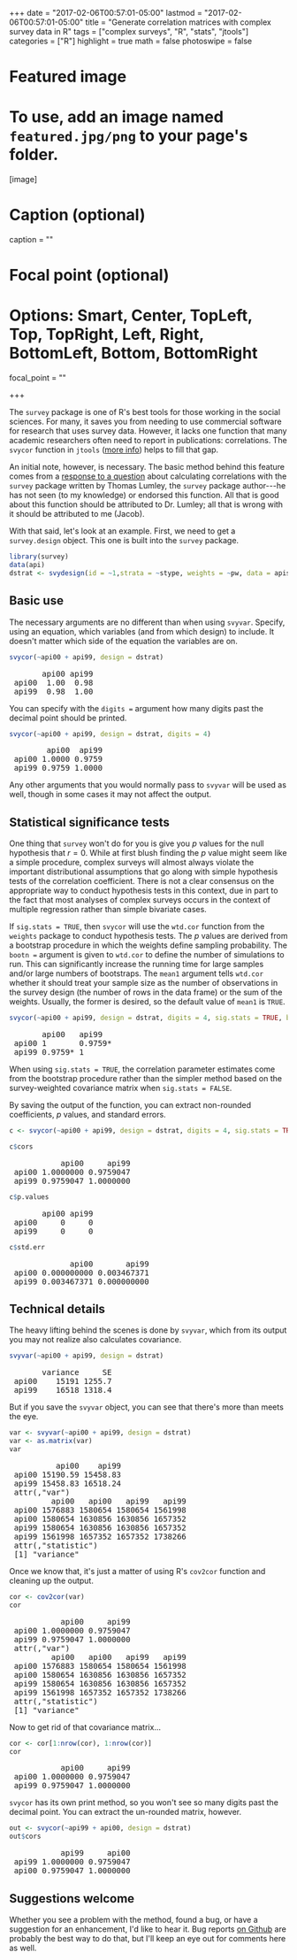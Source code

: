 +++
date = "2017-02-06T00:57:01-05:00"
lastmod = "2017-02-06T00:57:01-05:00"
title = "Generate correlation matrices with complex survey data in R"
tags = ["complex surveys", "R", "stats", "jtools"]
categories = ["R"]
highlight = true
math = false
photoswipe = false

# Featured image
# To use, add an image named `featured.jpg/png` to your page's folder. 
[image]
  # Caption (optional)
  caption = ""

  # Focal point (optional)
  # Options: Smart, Center, TopLeft, Top, TopRight, Left, Right, BottomLeft, Bottom, BottomRight
  focal_point = ""

+++

The `survey` package is one of R's best tools for those working in the
social sciences. For many, it saves you from needing to use commercial
software for research that uses survey data. However, it lacks one
function that many academic researchers often need to report in
publications: correlations. The `svycor` function in `jtools` 
([more info](//jtools.jacob-long.com)) helps to
fill that gap. <!--more-->

An initial note, however, is necessary. The basic method behind this
feature comes from a [response to a
question](http://stackoverflow.com/questions/34418822/pearson-correlation-coefficient-in-rs-survey-package#41031088)
about calculating correlations with the `survey` package written by
Thomas Lumley, the `survey` package author---he has not seen (to my knowledge) or endorsed this function. All that is good about this
function should be attributed to Dr. Lumley; all that is wrong with it
should be attributed to me (Jacob).

With that said, let's look at an example. First, we need to get a
`survey.design` object. This one is built into the `survey` package.

```r
library(survey)
data(api)
dstrat <- svydesign(id = ~1,strata = ~stype, weights = ~pw, data = apistrat, fpc=~fpc)
```

Basic use
---------

The necessary arguments are no different than when using `svyvar`.
Specify, using an equation, which variables (and from which design) to
include. It doesn't matter which side of the equation the variables are
on.

```r
svycor(~api00 + api99, design = dstrat)
```

<pre>
       api00 api99
 api00  1.00  0.98
 api99  0.98  1.00
</pre>

You can specify with the `digits =` argument how many digits past the
decimal point should be printed.

```r
svycor(~api00 + api99, design = dstrat, digits = 4)
```
<pre>
        api00  api99
 api00 1.0000 0.9759
 api99 0.9759 1.0000
</pre>

Any other arguments that you would normally pass to `svyvar` will be
used as well, though in some cases it may not affect the output.

Statistical significance tests
------------------------------

One thing that `survey` won't do for you is give you *p* values for the
null hypothesis that <i>r</i> = 0. While at first blush finding the *p* value
might seem like a simple procedure, complex surveys will almost
always violate the important distributional assumptions that go along with
simple hypothesis tests of the correlation coefficient. There is not a
clear consensus on the appropriate way to conduct hypothesis tests in
this context, due in part to the fact that most analyses of complex
surveys occurs in the context of multiple regression rather than simple bivariate cases.

If `sig.stats = TRUE`, then `svycor` will use the `wtd.cor` function
from the `weights` package to conduct hypothesis tests. The *p* values
are derived from a bootstrap procedure in which the weights define
sampling probability. The `bootn =` argument is given to `wtd.cor` to
define the number of simulations to run. This can significantly increase
the running time for large samples and/or large numbers of bootstraps.
The `mean1` argument tells `wtd.cor` whether it should treat your sample size
as the number of observations in the survey design (the number of rows
in the data frame) or the sum of the weights. Usually, the former is
desired, so the default value of `mean1` is `TRUE`.

```r
svycor(~api00 + api99, design = dstrat, digits = 4, sig.stats = TRUE, bootn = 2000, mean1 = TRUE)
```

<pre>
       api00   api99
 api00 1       0.9759*
 api99 0.9759* 1
</pre>

When using `sig.stats = TRUE`, the correlation parameter estimates come
from the bootstrap procedure rather than the simpler method based
on the survey-weighted covariance matrix when `sig.stats = FALSE`.

By saving the output of the function, you can extract non-rounded
coefficients, *p* values, and standard errors.

```r
c <- svycor(~api00 + api99, design = dstrat, digits = 4, sig.stats = TRUE, bootn = 2000, mean1 = TRUE)

c$cors
```

<pre>
           api00     api99
 api00 1.0000000 0.9759047
 api99 0.9759047 1.0000000
</pre>

```r
c$p.values
```

<pre>
       api00 api99
 api00     0     0
 api99     0     0
</pre>

```r
c$std.err
```

<pre>
             api00       api99
 api00 0.000000000 0.003467371
 api99 0.003467371 0.000000000
</pre>

Technical details
-----------------

The heavy lifting behind the scenes is done by `svyvar`, which from its
output you may not realize also calculates covariance.

```r
svyvar(~api00 + api99, design = dstrat)
```

<pre>
       variance     SE
 api00    15191 1255.7
 api99    16518 1318.4
</pre>

But if you save the `svyvar` object, you can see that there's more than
meets the eye.

```r
var <- svyvar(~api00 + api99, design = dstrat)
var <- as.matrix(var)
var
```

<pre>
          api00    api99
 api00 15190.59 15458.83
 api99 15458.83 16518.24
 attr(,"var")
         api00   api00   api99   api99
 api00 1576883 1580654 1580654 1561998
 api00 1580654 1630856 1630856 1657352
 api99 1580654 1630856 1630856 1657352
 api99 1561998 1657352 1657352 1738266
 attr(,"statistic")
 [1] "variance"
</pre>

Once we know that, it's just a matter of using R's `cov2cor` function
and cleaning up the output.

```r
cor <- cov2cor(var)
cor
```

<pre>
           api00     api99
 api00 1.0000000 0.9759047
 api99 0.9759047 1.0000000
 attr(,"var")
         api00   api00   api99   api99
 api00 1576883 1580654 1580654 1561998
 api00 1580654 1630856 1630856 1657352
 api99 1580654 1630856 1630856 1657352
 api99 1561998 1657352 1657352 1738266
 attr(,"statistic")
 [1] "variance"
</pre>

Now to get rid of that covariance matrix...

```r
cor <- cor[1:nrow(cor), 1:nrow(cor)]
cor
```

<pre>
           api00     api99
 api00 1.0000000 0.9759047
 api99 0.9759047 1.0000000
</pre>

`svycor` has its own print method, so you won't see so many digits past
the decimal point. You can extract the un-rounded matrix, however.

```r
out <- svycor(~api99 + api00, design = dstrat)
out$cors
```

<pre>
           api99     api00
 api99 1.0000000 0.9759047
 api00 0.9759047 1.0000000
</pre>

Suggestions welcome
-----------------

Whether you see a problem with the method, found a bug, or have a suggestion for an enhancement, I'd like to hear it. Bug reports [on Github](https://github.com/jacob-long/jtools) are probably the best way to do that, but I'll keep an eye out for comments here as well.
